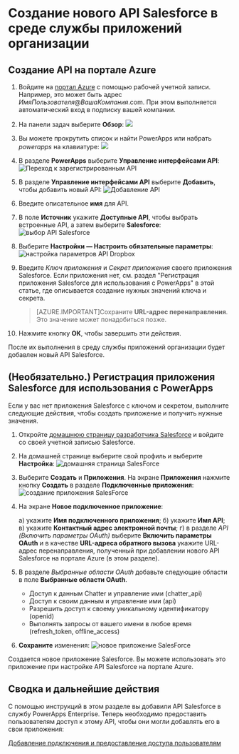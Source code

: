 <properties
	pageTitle="Добавление API Salesforce в службу PowerApps Enterprise | Microsoft Azure"
	description="Создание или настройка нового API Salesforce в среде службы приложений организации"
	services=""
    suite="powerapps"
	documentationCenter="" 
	authors="rajeshramabathiran"
	manager="dwerde"
	editor=""/>

<tags
   ms.service="powerapps"
   ms.devlang="na"
   ms.topic="article"
   ms.tgt_pltfrm="na"
   ms.workload="na" 
   ms.date="11/25/2015"
   ms.author="litran"/>

# Создание нового API Salesforce в среде службы приложений организации

## Создание API на портале Azure

1. Войдите на [портал Azure](https://portal.azure.com/) с помощью рабочей учетной записи. Например, это может быть адрес *ИмяПользователя*@*ВашаКомпания*.com. При этом выполняется автоматический вход в подписку вашей компании.
 
2. На панели задач выберите **Обзор**: ![][14]

3. Вы можете прокрутить список и найти PowerApps или набрать *powerapps* на клавиатуре: ![][15]

4. В разделе **PowerApps** выберите **Управление интерфейсами API**: ![Переход к зарегистрированным API][1]

5. В разделе **Управление интерфейсами API** выберите **Добавить**, чтобы добавить новый API: ![Добавление API][2]

6. Введите описательное **имя** для API.
	
7. В поле **Источник** укажите **Доступные API**, чтобы выбрать встроенные API, а затем выберите **Salesforce**: ![выбор API Salesforce][3]

8. Выберите **Настройки — Настроить обязательные параметры**: ![настройка параметров API Dropbox][7]

9. Введите *Ключ приложения* и *Секрет приложения* своего приложения Salesforce. Если приложения нет, см. раздел "Регистрация приложения Salesforce для использования с PowerApps" в этой статье, где описывается создание нужных значений ключа и секрета.

	> [AZURE.IMPORTANT]Сохраните **URL-адрес перенаправления**. Это значение может понадобиться позже.

10. Нажмите кнопку **ОК**, чтобы завершить эти действия.

После их выполнения в среду службы приложений организации будет добавлен новый API Salesforce.


## (Необязательно.) Регистрация приложения Salesforce для использования с PowerApps

Если у вас нет приложения Salesforce с ключом и секретом, выполните следующие действия, чтобы создать приложение и получить нужные значения.

1. Откройте [домашнюю страницу разработчика Salesforce][5] и войдите со своей учетной записью Salesforce. 

2. На домашней странице выберите свой профиль и выберите **Настройка**: ![домашняя страница SalesForce][6]

3. Выберите **Создать** и **Приложения**. На экране **Приложения** нажмите кнопку **Создать** в разделе **Подключенные приложения**: ![создание приложения SalesForce][7]

4. На экране **Новое подключенное приложение**:

	а) укажите **Имя подключенного приложения**; б) укажите **Имя API**; в) укажите **Контактный адрес электронной почты**; г) в разделе _API (Включить параметры OAuth)_ выберите **Включить параметры OAuth** и в качестве **URL-адреса обратного вызова** укажите URL-адрес перенаправления, полученный при добавлении нового API Salesforce на портале Azure (в этом разделе).

5. В разделе _Выбранные области OAuth_ добавьте следующие области в поле **Выбранные области OAuth**.

	- Доступ к данным Chatter и управление ими (chatter\_api)
	- Доступ к своим данным и управление ими (api)
	- Разрешить доступ к своему уникальному идентификатору (openid)
	- Выполнять запросы от вашего имени в любое время (refresh\_token, offline\_access)

6. **Сохраните** изменения: ![новое приложение SalesForce][8]

Создается новое приложение Salesforce. Вы можете использовать это приложение при настройке API Salesforce на портале Azure.

## Сводка и дальнейшие действия
С помощью инструкций в этом разделе вы добавили API Salesforce в службу PowerApps Enterprise. Теперь необходимо предоставить пользователям доступ к этому API, чтобы они могли добавлять его в свои приложения:

[Добавление подключения и предоставление доступа пользователям](powerapps-manage-api-connection-user-access.md)

<!--References-->
[1]: ./media/powerapps-create-api-salesforce/browse-to-registered-apis.PNG
[2]: ./media/powerapps-create-api-salesforce/add-api.PNG
[3]: ./media/powerapps-create-api-salesforce/select-salesforce-api.PNG
[4]: ./media/powerapps-create-api-salesforce/configure-salesforce-api.PNG
[5]: https://developer.salesforce.com
[6]: ./media/powerapps-create-api-salesforce/salesforce-developer-homepage.PNG
[7]: ./media/powerapps-create-api-salesforce/salesforce-create-app.PNG
[8]: ./media/powerapps-create-api-salesforce/salesforce-new-app.PNG
[14]: ./media/powerapps-create-api-salesforce/browseall.png
[15]: ./media/powerapps-create-api-salesforce/allresources.png

<!---HONumber=AcomDC_1203_2015-->